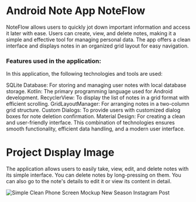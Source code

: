 # Android Note App NoteFlow
<p>
  NoteFlow allows users to quickly jot down important information and access it later with ease. Users can create, view, and delete notes, making it a simple and effective tool for managing personal data. The app offers a clean interface and displays notes in an organized grid layout for easy navigation.
  
  
 
  
  ### Features used in the application:
                    
In this application, the following technologies and tools are used:

SQLite Database: For storing and managing user notes with local database storage.
Kotlin: The primary programming language used for Android development.
RecyclerView: To display the list of notes in a grid format with efficient scrolling.
GridLayoutManager: For arranging notes in a two-column grid structure.
Custom Dialogs: To provide users with customized dialog boxes for note deletion confirmation.
Material Design: For creating a clean and user-friendly interface.
This combination of technologies ensures smooth functionality, efficient data handling, and a modern user interface.
  
</p>


# Project Dısplay Image

<p>
  The application allows users to easily take, view, edit, and delete notes with its simple interface. You can delete notes by long-pressing on them. You can also go to the note's details to edit it or view its content in detail.

  ![Simple Clean Phone Screen Mockup New Season Instagram Post](https://github.com/user-attachments/assets/2b5b0a3c-d3ba-44ed-b790-987a82e75044)
</p>
